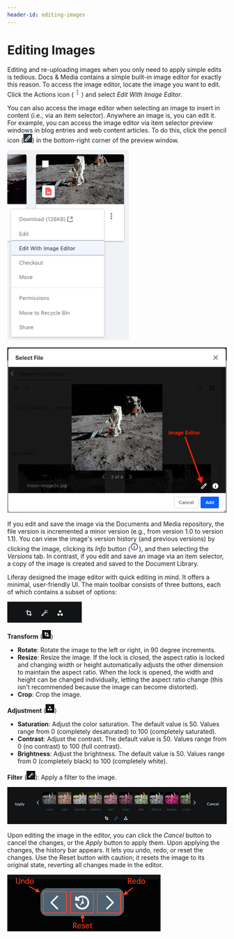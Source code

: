 ```yaml
---
header-id: editing-images
---
```


# Editing Images

Editing and re-uploading images when you only need to apply simple edits is 
tedious. Docs & Media contains a simple built-in image editor for exactly this 
reason. To access the image editor, locate the image you want to edit. Click
the Actions icon (![Actions](../../../../images/icon-actions.png)) and select
*Edit With Image Editor*. 

You can also access the image editor when selecting an image to insert in 
content (i.e., via an item selector). Anywhere an image is, you can edit it. For 
example, you can access the image editor via item selector preview windows in 
blog entries and web content articles. To do this, click the pencil icon 
(![Pencil](../../../../images/icon-edit-pencil.png)) in the bottom-right corner 
of the preview window. 

![Figure 1: You can access the image editor through the Documents and Media repository.](../../../../images/image-editor-docs-and-media.png)

![Figure 2: You can also access the image editor through the item selector preview window.](../../../../images/image-editor-preview-window.png)

If you edit and save the image via the Documents and Media repository, the file 
version is incremented a minor version (e.g., from version 1.0 to version 1.1). 
You can view the image's version history (and previous versions) by clicking the 
image, clicking its *Info* button 
(![**i**](../../../../images/icon-information-dm.png)), and then selecting the 
*Versions* tab. In contrast, if you edit and save an image via an item selector, 
a copy of the image is created and saved to the Document Library. 

Liferay designed the image editor with quick editing in mind. It offers a 
minimal, user-friendly UI. The main toolbar consists of three buttons, each of 
which contains a subset of options: 

![Figure 3: The image editor's UI is clear and to the point, offering only what you need.](../../../../images/image-editor-tools.png)

**Transform** (![Transform](../../../../images/icon-transform.png))

-   **Rotate**: Rotate the image to the left or right, in 90 degree increments.
-   **Resize**: Resize the image. If the lock is closed, the aspect ratio is 
    locked and changing width or height automatically adjusts the other 
    dimension to maintain the aspect ratio. When the lock is opened, the width 
    and height can be changed individually, letting the aspect ratio change 
    (this isn't recommended because the image can become distorted). 
-   **Crop**: Crop the image. 

**Adjustment** (![Adjustment](../../../../images/icon-adjustment.png))

-   **Saturation**: Adjust the color saturation. The default value is 50. Values 
    range from 0 (completely desaturated) to 100 (completely saturated). 
-   **Contrast**: Adjust the contrast. The default value is 50. Values range 
    from 0 (no contrast) to 100 (full contrast). 
-   **Brightness**: Adjust the brightness. The default value is 50. Values range 
    from 0 (completely black) to 100 (completely white). 

**Filter** (![Wand](../../../../images/icon-wand.png)): Apply a filter to the 
image.

![Figure 4: Select from a set of preset image filters.](../../../../images/image-editor-filters.png)

Upon editing the image in the editor, you can click the *Cancel* button to 
cancel the changes, or the *Apply* button to apply them. Upon applying the 
changes, the history bar appears. It lets you undo, redo, or reset the changes. 
Use the Reset button with caution; it resets the image to its original state, 
reverting all changes made in the editor. 

![Figure 5: The history bar lets you undo, redo, and reset changes.](../../../../images/image-editor-history-bar.png)
